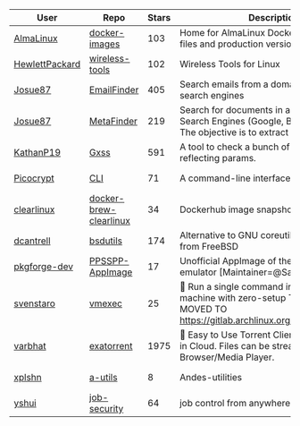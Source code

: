 | User | Repo | Stars | Description | Last Updated |
|------|------|-------|-------------|--------------|
| [AlmaLinux](https://github.com/AlmaLinux) | [docker-images](https://github.com/AlmaLinux/docker-images) | 103 | Home for AlmaLinux Docker image RootFS files and production version of sources | 2025-09-10T08:09:20Z |
| [HewlettPackard](https://github.com/HewlettPackard) | [wireless-tools](https://github.com/HewlettPackard/wireless-tools) | 102 | Wireless Tools for Linux | 2025-09-03T19:58:49Z |
| [Josue87](https://github.com/Josue87) | [EmailFinder](https://github.com/Josue87/EmailFinder) | 405 | Search emails from a domain through search engines | 2025-09-22T15:54:06Z |
| [Josue87](https://github.com/Josue87) | [MetaFinder](https://github.com/Josue87/MetaFinder) | 219 | Search for documents in a domain through Search Engines (Google, Bing and Baidu). The objective is to extract metadata | 2025-08-17T03:56:31Z |
| [KathanP19](https://github.com/KathanP19) | [Gxss](https://github.com/KathanP19/Gxss) | 591 | A tool to check a bunch of URLs that contain reflecting params. | 2025-09-11T22:32:03Z |
| [Picocrypt](https://github.com/Picocrypt) | [CLI](https://github.com/Picocrypt/CLI) | 71 | A command-line interface for Picocrypt. | 2025-09-10T20:13:33Z |
| [clearlinux](https://github.com/clearlinux) | [docker-brew-clearlinux](https://github.com/clearlinux/docker-brew-clearlinux) | 34 | Dockerhub image snapshots for Clear Linux | 2025-08-13T22:29:58Z |
| [dcantrell](https://github.com/dcantrell) | [bsdutils](https://github.com/dcantrell/bsdutils) | 174 | Alternative to GNU coreutils using software from FreeBSD | 2025-09-17T06:05:54Z |
| [pkgforge-dev](https://github.com/pkgforge-dev) | [PPSSPP-AppImage](https://github.com/pkgforge-dev/PPSSPP-AppImage) | 17 | Unofficial AppImage of the PPSSPP emulator [Maintainer=@Samueru-sama] | 2025-09-11T15:58:47Z |
| [svenstaro](https://github.com/svenstaro) | [vmexec](https://github.com/svenstaro/vmexec) | 25 | 🔧 Run a single command in a speedy virtual machine with zero-setup THE PROJECT MOVED TO https://gitlab.archlinux.org/archlinux/vmexec | 2025-06-04T21:30:44Z |
| [varbhat](https://github.com/varbhat) | [exatorrent](https://github.com/varbhat/exatorrent) | 1975 | 🧲 Easy to Use Torrent Client. Can be hosted in Cloud. Files can be streamed in Browser/Media Player. | 2025-09-19T19:15:40Z |
| [xplshn](https://github.com/xplshn) | [a-utils](https://github.com/xplshn/a-utils) | 8 | Andes-utilities | 2025-06-30T01:30:28Z |
| [yshui](https://github.com/yshui) | [job-security](https://github.com/yshui/job-security) | 64 | job control from anywhere! | 2025-07-21T01:04:29Z |
